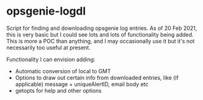 # opsgenie-logdl
Script for finding and downloading opsgenie log entries.  As of 20 Feb 2021, this is very basic but I could see lots and lots of functionality being added.  This is more a POC than anything, and I may occasionally use it but it's not necessarily too useful at present.

Functionality I can envision adding:
  - Automatic conversion of local to GMT
  - Options to draw out certain info from downloaded entries, like (if applicable) message + uniqueAlertID, email body etc
  - getopts for help and other options

